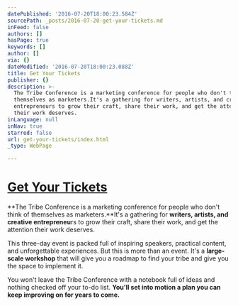 ```yaml
---
datePublished: '2016-07-20T18:00:23.584Z'
sourcePath: _posts/2016-07-20-get-your-tickets.md
inFeed: false
authors: []
hasPage: true
keywords: []
author: []
via: {}
dateModified: '2016-07-20T18:00:23.088Z'
title: Get Your Tickets
publisher: {}
description: >-
  The Tribe Conference is a marketing conference for people who don't think of
  themselves as marketers.It's a gathering for writers, artists, and creative
  entrepreneurs to grow their craft, share their work, and get the attention
  their work deserves.
inLanguage: null
inNav: true
starred: false
url: get-your-tickets/index.html
_type: WebPage

---
```

# [Get Your Tickets][0]

**The Tribe Conference is a marketing conference for people who don't think of themselves as marketers.**It's a gathering for **writers, artists, and creative entrepreneu**rs to grow their craft, share their work, and get the attention their work deserves.

This three-day event is packed full of inspiring speakers, practical content, and unforgettable experiences. But this is more than an event. It's a **large-scale workshop** that will give you a roadmap to find your tribe and give you the space to implement it.

You won't leave the Tribe Conference with a notebook full of ideas and nothing checked off your to-do list. **You'll set into motion a plan you can keep improving on for years to come.**

[0]: https://www.universe.com/events/tribe-conference-2016-tickets-franklin-HL2FYP